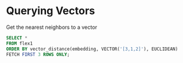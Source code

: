 # Querying Vectors

Get the nearest neighbors to a vector

```SQL
SELECT *
FROM flex1
ORDER BY vector_distance(embedding, VECTOR('[3,1,2]'), EUCLIDEAN)
FETCH FIRST 3 ROWS ONLY;
```
